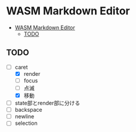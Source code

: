# WASM Markdown Editor

- [WASM Markdown Editor](#wasm-markdown-editor)
  - [TODO](#todo)

## TODO

- [ ] caret
  - [x] render
  - [ ] focus
  - [ ] 点滅
  - [x] 移動
- [ ] state部とrender部に分ける
- [ ] backspace
- [ ] newline
- [ ] selection
